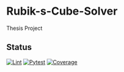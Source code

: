 # Rubik-s-Cube-Solver
Thesis Project

## Status

[![Lint](https://img.shields.io/github/actions/workflow/status/ogi02/Rubik-s-Cube-Solver/ci.yml?job=Lint&branch=main)](https://github.com/ogi02/Rubik-s-Cube-Solver/actions)
[![Pytest](https://img.shields.io/github/actions/workflow/status/ogi02/Rubik-s-Cube-Solver/ci.yml?job=Test&branch=main)](https://github.com/ogi02/Rubik-s-Cube-Solver/actions)
[![Coverage](https://codecov.io/gh/ogi02/Rubik-s-Cube-Solver/branch/main/graph/badge.svg?token=<CODECOV_TOKEN>)](https://codecov.io/gh/ogi02/Rubik-s-Cube-Solver)
